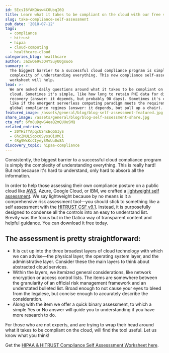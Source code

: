 ```yaml
---
id: 5EcsI6fAKQAsw4C0UoqI6Q
title: Learn what it takes to be compliant on the cloud with our free self assessment
slug: take-compliance-self-assessment
pub_date: '2018-07-12'
tags:
  - compliance
  - hitrust
  - hipaa
  - cloud-computing
  - healthcare-cloud
categories_blog: healthcare
author: 3azwOe9v3O4YSuyU0gsuo6
summary: >-
  The biggest barrier to a successful cloud compliance program is simply the
  complexity of understanding everything. This new compliance self-assessment
  worksheet will help.
lead: >-
  We are asked daily questions around what it takes to be compliant on the
  cloud. Sometimes it's simple, like how long to retain PHI data for disaster
  recovery (answer: it depends, but probably 90 days). Sometimes it's complex,
  like if the emergent serverless computing paradigm meets the requirements of
  global compliance regimes (answer: it depends, but pull up a chair).
featured_image: /assets/general/blog/blog-self-assessment-featured.jpg
share_image: /assets/general/blog/blog-self-assessment-share.jpg
cta_ref: 6fm8uDgwG4eaQ2mQUUuSMQ
related_entries:
  - 20YHiTYApqcUS4sEqGSIyS
  - 6hcZMUL5qoc0SyssOiUMCi
  - 4Rg9WxKcCIyeySMoUu0o8A
discovery_topic: hipaa-compliance
---
```


Consistently, the biggest barrier to a successful cloud compliance program is simply the complexity of understanding everything. This is really hard! But not because it's hard to understand, only hard to absorb all the information.

In order to help those assessing their own compliance posture on a public cloud like [AWS](https://datica.com/discover/aws-hipaa/), Azure, Google Cloud, or IBM, we crafted a [lightweight self assessment](https://content.datica.com/hipaa-hitrust-self-assessment). We say lightweight because by no means is it a comprehensive risk assessment tool—you should stick to something like a self assessment with the [HITRUST CSF v9.1](https://datica.com/blog/hitrust-csf-certification-round-3/). Instead, it is purposefully designed to condense all the controls into an easy to understand list. Brevity was the focus but in the Datica way of transparent content and helpful guidance. You can download it free today.

## The assessment is pretty straightforward:

* It is cut up into the three broadest layers of cloud technology with which we can advise—the physical layer, the operating system layer, and the administrative layer. Consider these the main layers to think about abstracted cloud services.
* Within the layers, we itemized general considerations, like network encryption or access control lists. The items are somewhere between the granularity of an official risk management framework and an understated bulleted list. Broad enough to not cause your eyes to bleed from the legalese, but concise enough to accurately describe the consideration.
* Along with the item we offer a quick binary assessment, to which a simple Yes or No answer will guide you to understanding if you have more research to do.

For those who are not experts, and are trying to wrap their head around what it takes to be compliant on the cloud, will find the tool useful. Let us know what you think!

Get the [HIPAA & HITRUST Compliance Self Assesssment Worksheet here](https://content.datica.com/hipaa-hitrust-self-assessment).

  